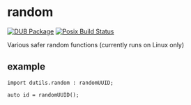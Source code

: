 # random

[![DUB Package](https://img.shields.io/dub/v/dutils-random.svg)](https://code.dlang.org/packages/dutils-random)
[![Posix Build Status](https://travis-ci.org/d-utils/random.svg?branch=master)](https://travis-ci.org/d-utils/random)

Various safer random functions (currently runs on Linux only)

## example

    import dutils.random : randomUUID;

    auto id = randomUUID();

